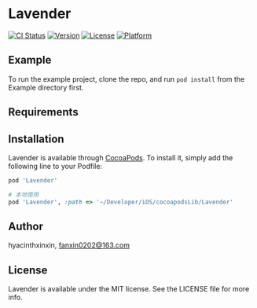 # Lavender

[![CI Status](https://img.shields.io/travis/hyacinthxinxin/Lavender.svg?style=flat)](https://travis-ci.org/hyacinthxinxin/Lavender)
[![Version](https://img.shields.io/cocoapods/v/Lavender.svg?style=flat)](https://cocoapods.org/pods/Lavender)
[![License](https://img.shields.io/cocoapods/l/Lavender.svg?style=flat)](https://cocoapods.org/pods/Lavender)
[![Platform](https://img.shields.io/cocoapods/p/Lavender.svg?style=flat)](https://cocoapods.org/pods/Lavender)

## Example

To run the example project, clone the repo, and run `pod install` from the Example directory first.

## Requirements

## Installation

Lavender is available through [CocoaPods](https://cocoapods.org). To install
it, simply add the following line to your Podfile:

```ruby
pod 'Lavender'
```

```ruby
# 本地使用
pod 'Lavender', :path => '~/Developer/iOS/cocoapodsLib/Lavender'
```

## Author

hyacinthxinxin, fanxin0202@163.com

## License

Lavender is available under the MIT license. See the LICENSE file for more info.
